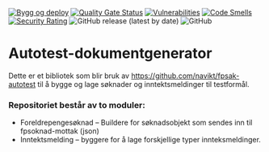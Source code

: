 [![Bygg og deploy](https://github.com/navikt/autotest-dokumentgenerator/actions/workflows/build.yml/badge.svg)](https://github.com/navikt/autotest-dokumentgenerator/actions/workflows/build.yml)
[![Quality Gate Status](https://sonarcloud.io/api/project_badges/measure?project=navikt_autotest-dokumentgenerator&metric=alert_status)](https://sonarcloud.io/dashboard?id=navikt_autotest-dokumentgenerator)
[![Vulnerabilities](https://sonarcloud.io/api/project_badges/measure?project=navikt_autotest-dokumentgenerator&metric=vulnerabilities)](https://sonarcloud.io/dashboard?id=navikt_autotest-dokumentgenerator)
[![Code Smells](https://sonarcloud.io/api/project_badges/measure?project=navikt_autotest-dokumentgenerator&metric=code_smells)](https://sonarcloud.io/dashboard?id=navikt_autotest-dokumentgenerator)
[![Security Rating](https://sonarcloud.io/api/project_badges/measure?project=navikt_autotest-dokumentgenerator&metric=security_rating)](https://sonarcloud.io/dashboard?id=navikt_autotest-dokumentgenerator)
![GitHub release (latest by date)](https://img.shields.io/github/v/release/navikt/autotest-dokumentgenerator)
![GitHub](https://img.shields.io/github/license/navikt/autotest-dokumentgenerator)

# Autotest-dokumentgenerator

Dette er et bibliotek som blir bruk av https://github.com/navikt/fpsak-autotest til å bygge og lage søknader og 
inntektsmeldinger til testformål.

### Repositoriet består av to moduler:
* Foreldrepengesøknad – Buildere for søknadsobjekt som sendes inn til fpsoknad-mottak (json)
* Inntektsmelding – byggere for å lage forskjellige typer innteksmeldinger.

